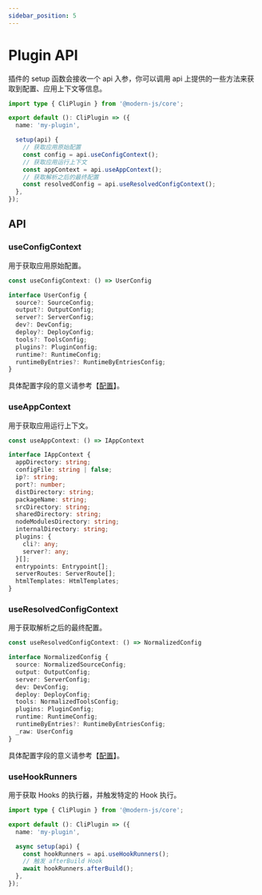 ```yaml
---
sidebar_position: 5
---
```


# Plugin API

插件的 setup 函数会接收一个 api 入参，你可以调用 api 上提供的一些方法来获取到配置、应用上下文等信息。

```ts
import type { CliPlugin } from '@modern-js/core';

export default (): CliPlugin => ({
  name: 'my-plugin',

  setup(api) {
    // 获取应用原始配置
    const config = api.useConfigContext();
    // 获取应用运行上下文
    const appContext = api.useAppContext();
    // 获取解析之后的最终配置
    const resolvedConfig = api.useResolvedConfigContext();
  },
});
```

## API

### useConfigContext

用于获取应用原始配置。

```ts
const useConfigContext: () => UserConfig

interface UserConfig {
  source?: SourceConfig;
  output?: OutputConfig;
  server?: ServerConfig;
  dev?: DevConfig;
  deploy?: DeployConfig;
  tools?: ToolsConfig;
  plugins?: PluginConfig;
  runtime?: RuntimeConfig;
  runtimeByEntries?: RuntimeByEntriesConfig;
}
```

具体配置字段的意义请参考【[配置](/docs/configure/app/source/alias)】。

### useAppContext

用于获取应用运行上下文。

```ts
const useAppContext: () => IAppContext

interface IAppContext {
  appDirectory: string;
  configFile: string | false;
  ip?: string;
  port?: number;
  distDirectory: string;
  packageName: string;
  srcDirectory: string;
  sharedDirectory: string;
  nodeModulesDirectory: string;
  internalDirectory: string;
  plugins: {
    cli?: any;
    server?: any;
  }[];
  entrypoints: Entrypoint[];
  serverRoutes: ServerRoute[];
  htmlTemplates: HtmlTemplates;
}
```

### useResolvedConfigContext

用于获取解析之后的最终配置。

```ts
const useResolvedConfigContext: () => NormalizedConfig

interface NormalizedConfig {
  source: NormalizedSourceConfig;
  output: OutputConfig;
  server: ServerConfig;
  dev: DevConfig;
  deploy: DeployConfig;
  tools: NormalizedToolsConfig;
  plugins: PluginConfig;
  runtime: RuntimeConfig;
  runtimeByEntries?: RuntimeByEntriesConfig;
  _raw: UserConfig
}
```

具体配置字段的意义请参考【[配置](/docs/configure/app/source/alias)】。

### useHookRunners

用于获取 Hooks 的执行器，并触发特定的 Hook 执行。

```ts
import type { CliPlugin } from '@modern-js/core';

export default (): CliPlugin => ({
  name: 'my-plugin',

  async setup(api) {
    const hookRunners = api.useHookRunners();
    // 触发 afterBuild Hook
    await hookRunners.afterBuild();
  },
});
```
